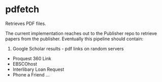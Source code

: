 # pdfetch
Retrieves PDF files.

The current implementation reaches out to the Publisher repo to retrieve papers from the publisher. Eventually this pipeline should contain:

1. Google Scholar results - pdf links on random servers
* Proquest 360 Link
* EBSCOhost
* Interlibary Loan Request
* Phone a Friend ...